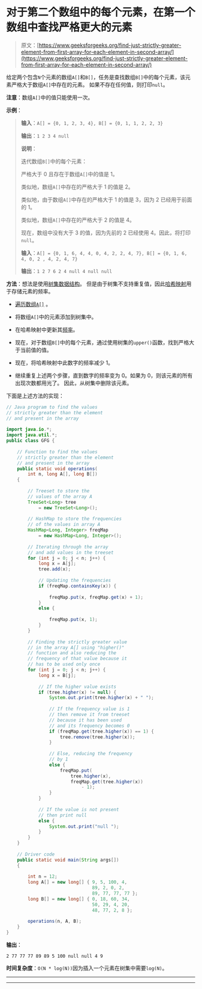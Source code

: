 # 对于第二个数组中的每个元素，在第一个数组中查找严格更大的元素

> 原文：[https://www.geeksforgeeks.org/find-just-strictly-greater-element-from-first-array-for-each-element-in-second-array/](https://www.geeksforgeeks.org/find-just-strictly-greater-element-from-first-array-for-each-element-in-second-array/)

给定两个包含`N`个元素的数组`A[]`和`B[]`，任务是查找数组`B[]`中的每个元素，该元素严格大于数组`A[]`中存在的元素。 如果不存在任何值，则打印`null`。

**注意**：数组`A[]`中的值只能使用一次。

**示例**：

> **输入**：`A[] = {0, 1, 2, 3, 4}, B[] = {0, 1, 1, 2, 2, 3}`
>
> **输出**：`1 2 3 4 null`
>
> **说明**：
>
> 迭代数组`B[]`中的每个元素：
>
> 严格大于 0 且存在于数组`A[]`中的值是 1。
>
> 类似地，数组`A[]`中存在的严格大于 1 的值是 2。
>
> 类似地，由于数组`A[]`中存在的严格大于 1 的值是 3，因为 2 已经用于前面的 1。
>
> 类似地，数组`A[]`中存在的严格大于 2 的值是 4。
>
> 现在，数组中没有大于 3 的值，因为先前的 2 已经使用 4。因此，将打印`null`。
> 
> **输入**：`A[] = {0, 1, 6, 4, 4, 0, 4, 2, 2, 4, 7}, B[] = {0, 1, 6, 4, 0, 2 , 4, 2, 4, 7}`
>
> **输出**：`1 2 7 6 2 4 null 4 null null`

**方法**：想法是使用[树集数据结构](https://www.geeksforgeeks.org/treeset-in-java-with-examples/)。 但是由于树集不支持重复值，因此[哈希映射](http://www.geeksforgeeks.org/java-util-hashmap-in-java/)用于存储元素的频率。

*   [遍历数组`A[]`](https://www.geeksforgeeks.org/iterating-arrays-java/) 。

*   将数组`A[]`中的元素添加到树集中。

*   在哈希映射中更新其[频率](https://www.geeksforgeeks.org/counting-frequencies-of-array-elements/)。

*   现在，对于数组`B[]`中的每个元素，通过使用树集的`upper()`函数，找到严格大于当前值的值。

*   现在，将哈希映射中此数字的频率减少 1。

*   继续重复上述两个步骤，直到数字的频率变为 0。如果为 0，则该元素的所有出现次数都用光了。 因此，从树集中删除该元素。

下面是上述方法的实现：

```java
// Java program to find the values 
// strictly greater than the element 
// and present in the array 
  
import java.io.*; 
import java.util.*; 
public class GFG { 
  
    // Function to find the values 
    // strictly greater than the element 
    // and present in the array 
    public static void operations( 
        int n, long A[], long B[]) 
    { 
  
        // Treeset to store the 
        // values of the array A 
        TreeSet<Long> tree 
            = new TreeSet<Long>(); 
  
        // HashMap to store the frequencies 
        // of the values in array A 
        HashMap<Long, Integer> freqMap 
            = new HashMap<Long, Integer>(); 
  
        // Iterating through the array 
        // and add values in the treeset 
        for (int j = 0; j < n; j++) { 
            long x = A[j]; 
            tree.add(x); 
  
            // Updating the frequencies 
            if (freqMap.containsKey(x)) { 
  
                freqMap.put(x, freqMap.get(x) + 1); 
            } 
            else { 
  
                freqMap.put(x, 1); 
            } 
        } 
  
        // Finding the strictly greater value 
        // in the array A[] using "higher()" 
        // function and also reducing the 
        // frequency of that value because it 
        // has to be used only once 
        for (int j = 0; j < n; j++) { 
            long x = B[j]; 
  
            // If the higher value exists 
            if (tree.higher(x) != null) { 
                System.out.print(tree.higher(x) + " "); 
  
                // If the frequency value is 1 
                // then remove it from treeset 
                // because it has been used 
                // and its frequency becomes 0 
                if (freqMap.get(tree.higher(x)) == 1) { 
                    tree.remove(tree.higher(x)); 
                } 
  
                // Else, reducing the frequency 
                // by 1 
                else { 
                    freqMap.put( 
                        tree.higher(x), 
                        freqMap.get(tree.higher(x)) 
                            - 1); 
                } 
            } 
  
            // If the value is not present 
            // then print null 
            else { 
                System.out.print("null "); 
            } 
        } 
    } 
  
    // Driver code 
    public static void main(String args[]) 
    { 
  
        int n = 12; 
        long A[] = new long[] { 9, 5, 100, 4, 
                                89, 2, 0, 2, 
                                89, 77, 77, 77 }; 
        long B[] = new long[] { 0, 18, 60, 34, 
                                50, 29, 4, 20, 
                                48, 77, 2, 8 }; 
  
        operations(n, A, B); 
    } 
} 
```

**输出**：

```
2 77 77 77 89 89 5 100 null null 4 9

```

**时间复杂度**：`O(N * log(N))`因为插入一个元素在树集中需要`log(N)`。



* * *

* * *



